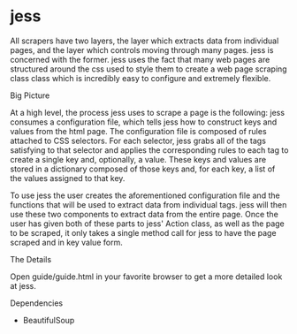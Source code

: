 # jess

All scrapers have two layers, the layer which extracts data from individual
pages, and the layer which controls moving through many pages. jess is concerned
with the former. jess uses the fact that many web pages are structured around the css
used to style them to create a web page scraping class class which is incredibly easy
to configure and extremely flexible.

Big Picture

At a high level, the process jess uses to scrape a page is the following:
jess consumes a configuration file, which tells jess how to construct keys and values
from the html page. The configuration file is composed of rules attached to CSS selectors.
For each selector, jess grabs all of the tags satisfying to that selector and applies
the corresponding rules to each tag to create a single key and, optionally, a value.
These keys and values are stored in a dictionary composed of those keys and, for each key,
a list of the values assigned to that key.

To use jess the user creates the aforementioned configuration file and
the functions that will be used to extract data from individual tags. jess will
then use these two components to extract data from the entire page. Once the user has given
both of these parts to jess' Action class, as well as the page to be scraped, it only takes a
single method call for jess to have the page scraped and in key value form.

The Details

Open guide/guide.html in your favorite browser to get a more detailed look at jess.

Dependencies

 * BeautifulSoup

